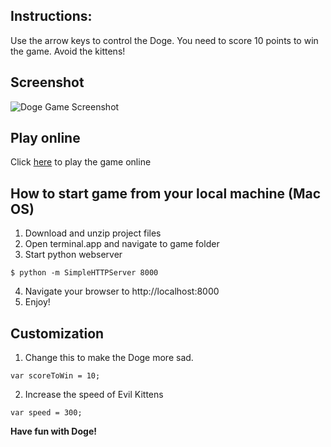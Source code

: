 ## Instructions:

Use the arrow keys to control the Doge. You need to score 10 points to win the game. Avoid the kittens!

## Screenshot
![Doge Game Screenshot](http://magnum.az/udacity/Doge-Arcade-Game/images/doge_screen.jpg)

## Play online

Click [here](http://magnum.az/udacity/Doge-Arcade-Game/) to play the game online

## How to start game from your local machine (Mac OS)

1. Download and unzip project files
2. Open terminal.app and navigate to game folder
3. Start python webserver
```
$ python -m SimpleHTTPServer 8000
```
4. Navigate your browser to http://localhost:8000
5. Enjoy!

## Customization

1. Change this to make the Doge more sad.
```
var scoreToWin = 10;
```
2. Increase the speed of Evil Kittens
```
var speed = 300;
```

**Have fun with Doge!**
